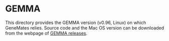 # GEMMA

This directory provides the GEMMA version (v0.96, Linux) on which GeneMates relies. Source code and the Mac OS version can be downloaded from the webpage of [GEMMA releases](https://github.com/genetics-statistics/GEMMA/releases/tag/v0.96).

